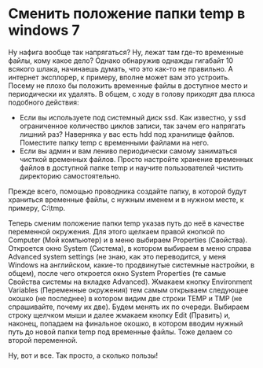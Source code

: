 # Сменить положение папки temp в windows 7
Ну нафига вообще так напрягаться? Ну, лежат там где-то временные файлы, кому какое дело? Однако обнаружив однажды гигабайт 10 всякого шлака, начинаешь думать, что  это как-то не правильно. А интернет эксплорер, к примеру, вполне может вам это устроить. Посему не плохо бы положить временные файлы в доступное место и периодически их удалять. В общем, с ходу в голову приходят два плюса подобного действия:

* Если вы используете под системный диск ssd. Как известно, у ssd ограниченное количество циклов записи, так зачем его напрягать лишний раз? Наверняка у вас есть hdd под хранилище файлов. Поместите папку temp с временными файлами на него.
* Если вы админ и вам лениво периодически самому заниматься чисткой временных файлов. Просто настройте хранение временных файлов в доступной папке temp и научите пользователей чистить директорию самостоятельно.

Прежде всего, помощью проводника создайте папку, в которой будут храниться временные файлы, с нужным именем и в нужном месте, к примеру, C:\tmp.

Теперь сменим положение папки temp указав путь до неё в качестве переменной окружения. Для этого щелкаем правой кнопкой по Computer (Мой компьютер) и в меню выбираем Properties (Свойства). Откроется окно System (Система), в котором выбираем в меню справа Advanced system settings (не знаю, как это переводится, у меня Windows на английском, какие-то продвинутые системные настройки, в общем), после чего откроется окно System Properties (те самые Свойства системы на вкладке Advanced).  Жмакаем кнопку  Environment Variables (Переменные окружения) тем самым открываем следующее окошко (не последнее) в котором видим две строки TEMP и TMP (не спрашивайте, почему их две). Будем менять их по очереди. Выбираем строку щелчком мыши и далее жмакаем кнопку Edit (Править) и, наконец, попадаем на финальное окошко, в котором вводим нужный путь до новой папки temp под временные файлы. Тоже делаем со второй переменной.

Ну, вот и все. Так просто, а сколько пользы!
